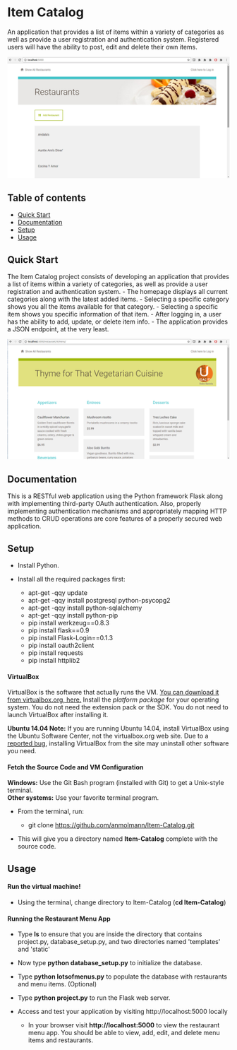 # Item Catalog

An application that provides a list of items within a variety of categories as well as provide a user registration and authentication system. Registered users will have the ability to post, edit and delete their own items.

![blog demo](https://github.com/anmolmann/Item-Catalog/blob/master/images/restaurants.png)

## Table of contents

- [Quick Start](#quick-start)
- [Documentation](#documentation)
- [Setup](#setup)
- [Usage](#usage)

## Quick Start

The Item Catalog project consists of developing an application that provides a list of items within a variety of categories, as well as provide a user registration and authentication system.
	- The homepage displays all current categories along with the latest added items.
	- Selecting a specific category shows you all the items available for that category.
	- Selecting a specific item shows you specific information of that item.
	- After logging in, a user has the ability to add, update, or delete item info.
	- The application provides a JSON endpoint, at the very least.

![blog demo](https://github.com/anmolmann/Item-Catalog/blob/master/images/menu.png)


## Documentation

This is a RESTful web application using the Python framework Flask along with implementing third-party OAuth authentication. Also, properly implementing authentication mechanisms and appropriately mapping HTTP methods to CRUD operations are core features of a properly secured web application.

## Setup

- Install Python.

- Install all the required packages first:
	- apt-get -qqy update
	- apt-get -qqy install postgresql python-psycopg2
	- apt-get -qqy install python-sqlalchemy
	- apt-get -qqy install python-pip
	- pip install werkzeug==0.8.3
	- pip install flask==0.9
	- pip install Flask-Login==0.1.3
	- pip install oauth2client
	- pip install requests
	- pip install httplib2

#### VirtualBox

VirtualBox is the software that actually runs the VM. [You can download it from virtualbox.org, here.](https://www.virtualbox.org/wiki/Downloads)  Install the *platform package* for your operating system.  You do not need the extension pack or the SDK. You do not need to launch VirtualBox after installing it.

**Ubuntu 14.04 Note:** If you are running Ubuntu 14.04, install VirtualBox using the Ubuntu Software Center, not the virtualbox.org web site. Due to a [reported bug](http://ubuntuforums.org/showthread.php?t=2227131), installing VirtualBox from the site may uninstall other software you need.

#### Fetch the Source Code and VM Configuration

**Windows:** Use the Git Bash program (installed with Git) to get a Unix-style terminal.  
**Other systems:** Use your favorite terminal program.

- From the terminal, run:
	- git clone https://github.com/anmolmann/Item-Catalog.git

- This will give you a directory named **Item-Catalog** complete with the source code.

## Usage

#### Run the virtual machine!

- Using the terminal, change directory to Item-Catalog (**cd Item-Catalog**)

#### Running the Restaurant Menu App

- Type **ls** to ensure that you are inside the directory that contains project.py, database_setup.py, and two directories named 'templates' and 'static'

- Now type **python database_setup.py** to initialize the database.

- Type **python lotsofmenus.py** to populate the database with restaurants and menu items. (Optional)

- Type **python project.py** to run the Flask web server.

- Access and test your application by visiting http://localhost:5000 locally
	- In your browser visit **http://localhost:5000** to view the restaurant menu app.  You should be able to view, add, edit, and delete menu items and restaurants.
